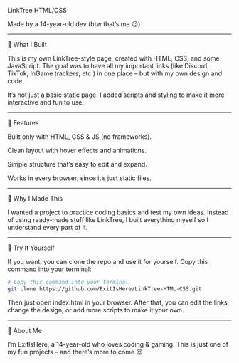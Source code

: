 LinkTree HTML/CSS

Made by a 14-year-old dev (btw that’s me 😉)


---

📖 What I Built

This is my own LinkTree-style page, created with HTML, CSS, and some JavaScript.
The goal was to have all my important links (like Discord, TikTok, InGame trackers, etc.) in one place – but with my own design and code.

It’s not just a basic static page: I added scripts and styling to make it more interactive and fun to use.


---

🎨 Features

Built only with HTML, CSS & JS (no frameworks).

Clean layout with hover effects and animations.

Simple structure that’s easy to edit and expand.

Works in every browser, since it’s just static files.



---

🔧 Why I Made This

I wanted a project to practice coding basics and test my own ideas.
Instead of using ready-made stuff like LinkTree, I built everything myself so I understand every part of it.


---

🚀 Try It Yourself

If you want, you can clone the repo and use it for yourself. Copy this command into your terminal:
```bash
# Copy this command into your terminal
git clone https://github.com/ExitIsHere/LinkTree-HTML-CSS.git
```
Then just open index.html in your browser.
After that, you can edit the links, change the design, or add more scripts to make it your own.


---

👤 About Me

I’m ExitIsHere, a 14-year-old who loves coding & gaming.
This is just one of my fun projects – and there’s more to come 😉

